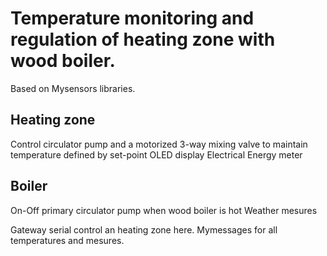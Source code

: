 Temperature monitoring and regulation of heating zone with wood boiler.
=======================================================================

Based on Mysensors libraries.

Heating zone
------------
Control circulator pump and a motorized 3-way mixing valve to maintain temperature defined by set-point
OLED display
Electrical Energy meter

Boiler
------
On-Off primary circulator pump when wood boiler is hot
Weather mesures


Gateway serial control an heating zone here.
Mymessages for all temperatures and mesures.

